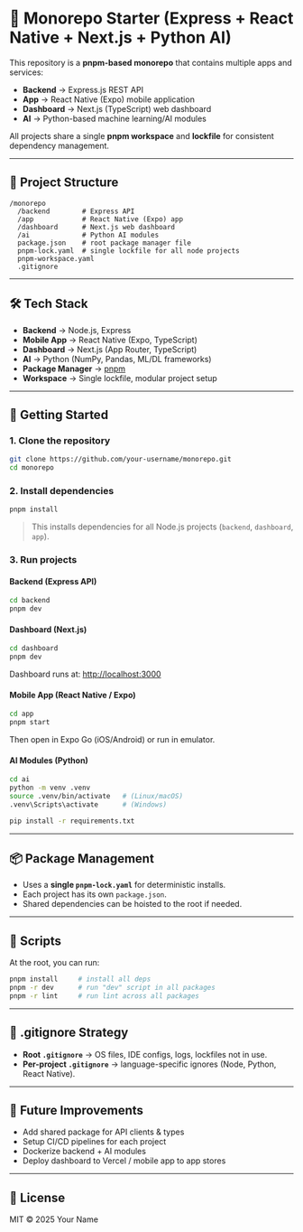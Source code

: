 # 🚀 Monorepo Starter (Express + React Native + Next.js + Python AI)

This repository is a **pnpm-based monorepo** that contains multiple apps and services:

- **Backend** → Express.js REST API  
- **App** → React Native (Expo) mobile application  
- **Dashboard** → Next.js (TypeScript) web dashboard  
- **AI** → Python-based machine learning/AI modules  

All projects share a single **pnpm workspace** and **lockfile** for consistent dependency management.

---

## 📂 Project Structure

```
/monorepo
  /backend        # Express API
  /app            # React Native (Expo) app
  /dashboard      # Next.js web dashboard
  /ai             # Python AI modules
  package.json    # root package manager file
  pnpm-lock.yaml  # single lockfile for all node projects
  pnpm-workspace.yaml
  .gitignore
```

---

## 🛠️ Tech Stack

- **Backend** → Node.js, Express  
- **Mobile App** → React Native (Expo, TypeScript)  
- **Dashboard** → Next.js (App Router, TypeScript)  
- **AI** → Python (NumPy, Pandas, ML/DL frameworks)  
- **Package Manager** → [pnpm](https://pnpm.io)  
- **Workspace** → Single lockfile, modular project setup  

---

## 🚀 Getting Started

### 1. Clone the repository
```sh
git clone https://github.com/your-username/monorepo.git
cd monorepo
```

### 2. Install dependencies
```sh
pnpm install
```

> This installs dependencies for all Node.js projects (`backend`, `dashboard`, `app`).

### 3. Run projects

#### Backend (Express API)
```sh
cd backend
pnpm dev
```

#### Dashboard (Next.js)
```sh
cd dashboard
pnpm dev
```
Dashboard runs at: [http://localhost:3000](http://localhost:3000)

#### Mobile App (React Native / Expo)
```sh
cd app
pnpm start
```
Then open in Expo Go (iOS/Android) or run in emulator.

#### AI Modules (Python)
```sh
cd ai
python -m venv .venv
source .venv/bin/activate   # (Linux/macOS)
.venv\Scripts\activate      # (Windows)

pip install -r requirements.txt
```

---

## 📦 Package Management

- Uses a **single `pnpm-lock.yaml`** for deterministic installs.  
- Each project has its own `package.json`.  
- Shared dependencies can be hoisted to the root if needed.  

---

## 📝 Scripts

At the root, you can run:
```sh
pnpm install     # install all deps
pnpm -r dev      # run "dev" script in all packages
pnpm -r lint     # run lint across all packages
```

---

## 📄 .gitignore Strategy

- **Root `.gitignore`** → OS files, IDE configs, logs, lockfiles not in use.  
- **Per-project `.gitignore`** → language-specific ignores (Node, Python, React Native).  

---

## 🔮 Future Improvements

- Add shared package for API clients & types  
- Setup CI/CD pipelines for each project  
- Dockerize backend + AI modules  
- Deploy dashboard to Vercel / mobile app to app stores  

---

## 📜 License
MIT © 2025 Your Name
